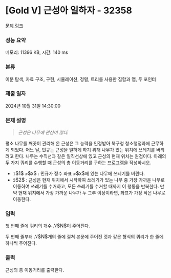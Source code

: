 # [Gold V] 근성아 일하자 - 32358 

[문제 링크](https://www.acmicpc.net/problem/32358) 

### 성능 요약

메모리: 11396 KB, 시간: 140 ms

### 분류

이분 탐색, 자료 구조, 구현, 시뮬레이션, 정렬, 트리를 사용한 집합과 맵, 두 포인터

### 제출 일자

2024년 10월 31일 14:30:00

### 문제 설명

<blockquote>
<p><em>근성은 나무에 관심이 많다.</em></p>
</blockquote>

<p>평소 나무를 깨끗이 관리해 온 근성은 그 능력을 인정받아 북구청 청소행정과에 근무하게 되었다. 어느 날, 민규는 근성을 일하게 하기 위해 나무가 있는 위치에 쓰레기를 버리려고 한다. 나무는 수직선과 같은 일직선상에 있고 근성의 현재 위치는 원점이다. 아래의 두 가지 쿼리를 수행할 때 근성의 총 이동거리를 구하는 프로그램을 작성하시오.</p>

<ul>
	<li> <mjx-container class="MathJax" jax="CHTML" style="font-size: 109%; position: relative;"><mjx-math class="MJX-TEX" aria-hidden="true"><mjx-mn class="mjx-n"><mjx-c class="mjx-c31"></mjx-c></mjx-mn></mjx-math><mjx-assistive-mml unselectable="on" display="inline"><math xmlns="http://www.w3.org/1998/Math/MathML"><mn>1</mn></math></mjx-assistive-mml><span aria-hidden="true" class="no-mathjax mjx-copytext">$1$</span></mjx-container> <mjx-container class="MathJax" jax="CHTML" style="font-size: 109%; position: relative;"><mjx-math class="MJX-TEX" aria-hidden="true"><mjx-mi class="mjx-i"><mjx-c class="mjx-c1D465 TEX-I"></mjx-c></mjx-mi></mjx-math><mjx-assistive-mml unselectable="on" display="inline"><math xmlns="http://www.w3.org/1998/Math/MathML"><mi>x</mi></math></mjx-assistive-mml><span aria-hidden="true" class="no-mathjax mjx-copytext">$x$</span></mjx-container> : 민규가 정수 좌표 <mjx-container class="MathJax" jax="CHTML" style="font-size: 109%; position: relative;"><mjx-math class="MJX-TEX" aria-hidden="true"><mjx-mi class="mjx-i"><mjx-c class="mjx-c1D465 TEX-I"></mjx-c></mjx-mi></mjx-math><mjx-assistive-mml unselectable="on" display="inline"><math xmlns="http://www.w3.org/1998/Math/MathML"><mi>x</mi></math></mjx-assistive-mml><span aria-hidden="true" class="no-mathjax mjx-copytext">$x$</span></mjx-container>에 있는 나무에 쓰레기를 버린다.</li>
	<li> <mjx-container class="MathJax" jax="CHTML" style="font-size: 109%; position: relative;"><mjx-math class="MJX-TEX" aria-hidden="true"><mjx-mn class="mjx-n"><mjx-c class="mjx-c32"></mjx-c></mjx-mn></mjx-math><mjx-assistive-mml unselectable="on" display="inline"><math xmlns="http://www.w3.org/1998/Math/MathML"><mn>2</mn></math></mjx-assistive-mml><span aria-hidden="true" class="no-mathjax mjx-copytext">$2$</span></mjx-container> : 근성은 현재 위치에서 시작하여 쓰레기가 있는 나무 중 가장 가까운 나무로 이동하여 쓰레기를 수거하고, 모든 쓰레기를 수거할 때까지 이 행동을 반복한다. 만약 현재 위치에서 가장 가까운 나무가 두 그루 이상이라면, 좌표가 가장 작은 나무로 이동한다.</li>
</ul>

### 입력 

 <p>첫 번째 줄에 쿼리의 개수 <mjx-container class="MathJax" jax="CHTML" style="font-size: 109%; position: relative;"><mjx-math class="MJX-TEX" aria-hidden="true"><mjx-mi class="mjx-i"><mjx-c class="mjx-c1D441 TEX-I"></mjx-c></mjx-mi></mjx-math><mjx-assistive-mml unselectable="on" display="inline"><math xmlns="http://www.w3.org/1998/Math/MathML"><mi>N</mi></math></mjx-assistive-mml><span aria-hidden="true" class="no-mathjax mjx-copytext">$N$</span></mjx-container>이 주어진다.</p>

<p>두 번째 줄부터 <mjx-container class="MathJax" jax="CHTML" style="font-size: 109%; position: relative;"><mjx-math class="MJX-TEX" aria-hidden="true"><mjx-mi class="mjx-i"><mjx-c class="mjx-c1D441 TEX-I"></mjx-c></mjx-mi></mjx-math><mjx-assistive-mml unselectable="on" display="inline"><math xmlns="http://www.w3.org/1998/Math/MathML"><mi>N</mi></math></mjx-assistive-mml><span aria-hidden="true" class="no-mathjax mjx-copytext">$N$</span></mjx-container>개의 줄에 걸쳐 본문에 주어진 것과 같은 형식의 쿼리가 한 줄에 하나씩 주어진다.</p>

### 출력 

 <p>근성의 총 이동거리를 출력한다.</p>

